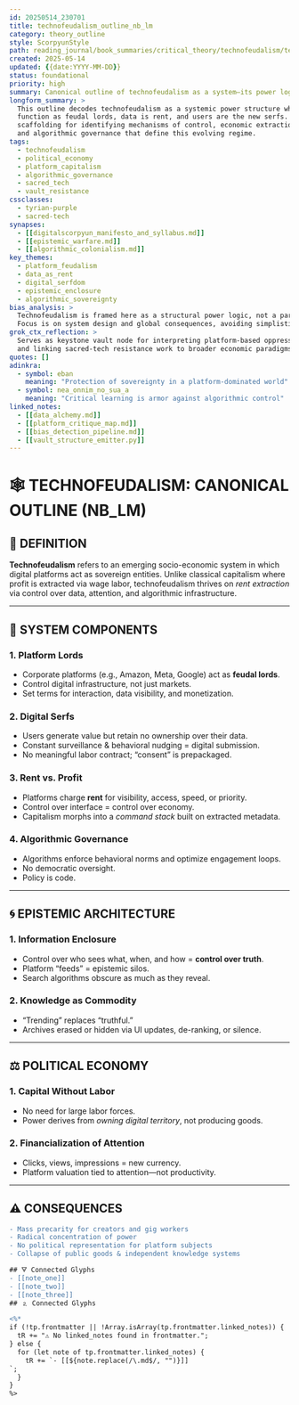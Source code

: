 ```yaml
---
id: 20250514_230701
title: technofeudalism_outline_nb_lm
category: theory_outline
style: ScorpyunStyle
path: reading_journal/book_summaries/critical_theory/technofeudalism/technofeudalism_outline_nb_lm.md
created: 2025-05-14
updated: {{date:YYYY-MM-DD}}
status: foundational
priority: high
summary: Canonical outline of technofeudalism as a system—its power logic, architecture, contradictions, and resistance vectors—independent of any single authorial framing.
longform_summary: >
  This outline decodes technofeudalism as a systemic power structure where digital platforms
  function as feudal lords, data is rent, and users are the new serfs. It provides vault-ready
  scaffolding for identifying mechanisms of control, economic extraction, epistemic closure,
  and algorithmic governance that define this evolving regime.
tags:
  - technofeudalism
  - political_economy
  - platform_capitalism
  - algorithmic_governance
  - sacred_tech
  - vault_resistance
cssclasses:
  - tyrian-purple
  - sacred-tech
synapses:
  - [[digitalscorpyun_manifesto_and_syllabus.md]]
  - [[epistemic_warfare.md]]
  - [[algorithmic_colonialism.md]]
key_themes:
  - platform_feudalism
  - data_as_rent
  - digital_serfdom
  - epistemic_enclosure
  - algorithmic_sovereignty
bias_analysis: >
  Technofeudalism is framed here as a structural power logic, not a partisan critique.
  Focus is on system design and global consequences, avoiding simplistic capitalism vs. socialism binaries.
grok_ctx_reflection: >
  Serves as keystone vault node for interpreting platform-based oppression,
  and linking sacred-tech resistance work to broader economic paradigms.
quotes: []
adinkra:
  - symbol: eban
    meaning: "Protection of sovereignty in a platform-dominated world"
  - symbol: nea_onnim_no_sua_a
    meaning: "Critical learning is armor against algorithmic control"
linked_notes:
  - [[data_alchemy.md]]
  - [[platform_critique_map.md]]
  - [[bias_detection_pipeline.md]]
  - [[vault_structure_emitter.py]]
---
```


# 🕸️ TECHNOFEUDALISM: CANONICAL OUTLINE (NB_LM)

## 📜 DEFINITION

**Technofeudalism** refers to an emerging socio-economic system in which digital platforms act as sovereign entities. Unlike classical capitalism where profit is extracted via wage labor, technofeudalism thrives on *rent extraction* via control over data, attention, and algorithmic infrastructure.

---

## 🧱 SYSTEM COMPONENTS

### 1. Platform Lords
- Corporate platforms (e.g., Amazon, Meta, Google) act as **feudal lords**.
- Control digital infrastructure, not just markets.
- Set terms for interaction, data visibility, and monetization.

### 2. Digital Serfs
- Users generate value but retain no ownership over their data.
- Constant surveillance & behavioral nudging = digital submission.
- No meaningful labor contract; “consent” is prepackaged.

### 3. Rent vs. Profit
- Platforms charge **rent** for visibility, access, speed, or priority.
- Control over interface = control over economy.
- Capitalism morphs into a *command stack* built on extracted metadata.

### 4. Algorithmic Governance
- Algorithms enforce behavioral norms and optimize engagement loops.
- No democratic oversight.
- Policy is code.

---

## 🌀 EPISTEMIC ARCHITECTURE

### 1. Information Enclosure
- Control over who sees what, when, and how = **control over truth**.
- Platform “feeds” = epistemic silos.
- Search algorithms obscure as much as they reveal.

### 2. Knowledge as Commodity
- “Trending” replaces “truthful.”
- Archives erased or hidden via UI updates, de-ranking, or silence.

---

## ⚖️ POLITICAL ECONOMY

### 1. Capital Without Labor
- No need for large labor forces.
- Power derives from *owning digital territory*, not producing goods.

### 2. Financialization of Attention
- Clicks, views, impressions = new currency.
- Platform valuation tied to attention—not productivity.

---

## ⚠️ CONSEQUENCES

```diff
- Mass precarity for creators and gig workers
- Radical concentration of power
- No political representation for platform subjects
- Collapse of public goods & independent knowledge systems

## 🜃 Connected Glyphs
- [[note_one]]
- [[note_two]]
- [[note_three]]
## 🄃 Connected Glyphs

<%*
if (!tp.frontmatter || !Array.isArray(tp.frontmatter.linked_notes)) {
  tR += "⚠️ No linked_notes found in frontmatter.";
} else {
  for (let note of tp.frontmatter.linked_notes) {
    tR += `- [[${note.replace(/\.md$/, "")}]]
`;
  }
}
%>
